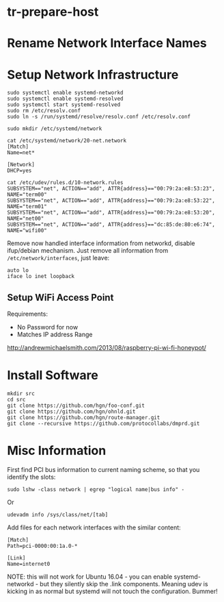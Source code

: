 # tr-prepare-host


# Rename Network Interface Names #

# Setup Network Infrastructure #

```
sudo systemctl enable systemd-networkd
sudo systemctl enable systemd-resolved
sudo systemctl start systemd-resolved
sudo rm /etc/resolv.conf
sudo ln -s /run/systemd/resolve/resolv.conf /etc/resolv.conf
```

```
sudo mkdir /etc/systemd/network
```


```
cat /etc/systemd/network/20-net.network
[Match]
Name=net*

[Network]
DHCP=yes
```

```
cat /etc/udev/rules.d/10-network.rules
SUBSYSTEM=="net", ACTION=="add", ATTR{address}=="00:79:2a:e8:53:23", NAME="term00"
SUBSYSTEM=="net", ACTION=="add", ATTR{address}=="00:79:2a:e8:53:22", NAME="term01"
SUBSYSTEM=="net", ACTION=="add", ATTR{address}=="00:79:2a:e8:53:20", NAME="net00"
SUBSYSTEM=="net", ACTION=="add", ATTR{address}=="dc:85:de:80:e6:74", NAME="wifi00"
```

Remove now handled interface information from networkd, disable ifup/debian mechanism.
Just remove all information from `/etc/network/interfaces`, just leave:

```
auto lo
iface lo inet loopback
```

## Setup WiFi Access Point

Requirements:

- No Password for now
- Matches IP address Range

http://andrewmichaelsmith.com/2013/08/raspberry-pi-wi-fi-honeypot/


# Install Software

```
mkdir src
cd src
git clone https://github.com/hgn/foo-conf.git
git clone https://github.com/hgn/ohnld.git
git clone https://github.com/hgn/route-manager.git
git clone --recursive https://github.com/protocollabs/dmprd.git
```


# Misc Information #


First find PCI bus information to current naming scheme, so that you identify the slots:

```
sudo lshw -class network | egrep "logical name|bus info" -
```

Or

```
udevadm info /sys/class/net/[tab]
```

Add files for each network interfaces with the similar content:

```
[Match]
Path=pci-0000:00:1a.0-*

[Link]
Name=internet0
```

NOTE: this will not work for Ubuntu 16.04 - you can enable systemd-networkd - but they silently skip the .link components. Meaning udev is kicking in as normal but systemd will not touch the configuration. Bummer!
